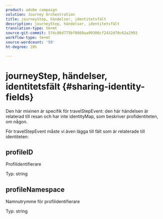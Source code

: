 ```yaml
---
product: adobe campaign
solution: Journey Orchestration
title: journeyStep, händelser, identitetsfält
description: journeyStep, händelser, identitetsfält
translation-type: tm+mt
source-git-commit: 57dc86d775bf8860aa09300cf2432d70c62a2993
workflow-type: tm+mt
source-wordcount: '59'
ht-degree: 20%

---
```



# journeyStep, händelser, identitetsfält {#sharing-identity-fields}

Den här mixinen är specifik för travelStepEvent: den här händelsen är relaterad till resan och har inte identityMap, som beskriver profidentiteten, om någon.

För travelStepEvent måste vi även lägga till fält som är relaterade till identiteten:

## profileID

Profilidentifierare

Typ: string

## profileNamespace

Namnutrymme för profilidentifierare

Typ: string